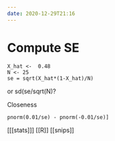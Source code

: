 ```yaml
---
date: 2020-12-29T21:16
---
```


# Compute SE

	X_hat <-  0.48
	N <- 25
	se = sqrt(X_hat*(1-X_hat)/N)
or sd(se/sqrt(N)?

Closeness

	pnorm(0.01/se) - pnorm(-0.01/se)]
    
[[[stats]]]
[[R]]
[[snips]]